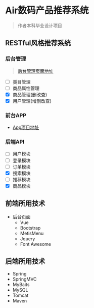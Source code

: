 # Air数码产品推荐系统
> 作者本科毕业设计项目
## RESTful风格推荐系统
### 后台管理
> [后台管理页面地址](http://api.airblog.top:8080/Air/admin)
- [ ] 类目管理
- [ ] 商品属性管理
- [X] 商品管理(删改查)
- [X] 用户管理(增删改查)
### 前台APP
- [App项目地址](https://github.com/Air-TF/AirMall)
### 后端API
- [ ] 用户模块
- [ ] 登录模块
- [ ] 订单模块
- [X] 搜索模块
- [ ] 推荐模块
- [X] 商品模块
## 前端所用技术
- 后台页面
    - Vue
    - Bootstrap
    - MetisMenu
    - Jquery
    - Font Awesome
## 后端所用技术
- Spring
- SpringMVC
- MyBaits
- MySQL
- Tomcat
- Maven 
